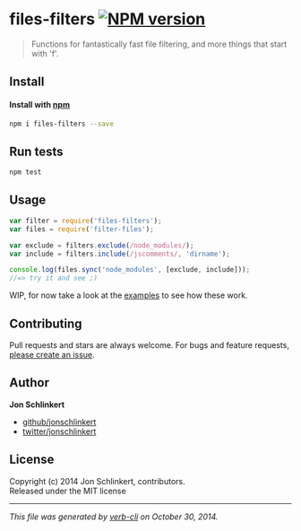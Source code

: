 # files-filters [![NPM version](https://badge.fury.io/js/files-filters.svg)](http://badge.fury.io/js/files-filters)

> Functions for fantastically fast file filtering, and more things that start with 'f'.

## Install
#### Install with [npm](npmjs.org)

```bash
npm i files-filters --save
```

## Run tests

```bash
npm test
```

## Usage

```js
var filter = require('files-filters');
var files = require('filter-files');

var exclude = filters.exclude(/node_modules/);
var include = filters.include(/jscomments/, 'dirname');

console.log(files.sync('node_modules', [exclude, include]));
//=> try it and see ;)
```

WIP, for now take a look at the [examples](./examples) to see how these work.

## Contributing
Pull requests and stars are always welcome. For bugs and feature requests, [please create an issue](https://github.com/jonschlinkert/files-filters/issues).

## Author

**Jon Schlinkert**
 
+ [github/jonschlinkert](https://github.com/jonschlinkert)
+ [twitter/jonschlinkert](http://twitter.com/jonschlinkert) 

## License
Copyright (c) 2014 Jon Schlinkert, contributors.  
Released under the MIT license

***

_This file was generated by [verb-cli](https://github.com/assemble/verb-cli) on October 30, 2014._

[filter-files]: https://github.com/jonschlinkert/filter-files